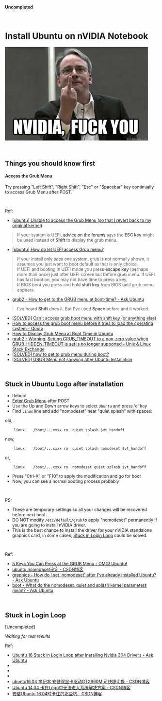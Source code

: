 **Uncompleted**

<br/>

# Install Ubuntu on nVIDIA Notebook

![](./NVIDIA-FUCK-YOU.jpg?raw=true)

<br/>

## Things you should know first

#### Access the Grub Menu

Try pressing "Left Shift", "Right Shift", "Esc" or "Spacebar" key continually to access Grub Menu after POST.

<br/>

Ref:

- [\[ubuntu\] Unable to access the Grub Menu (so that I revert back to my original kernel)](https://ubuntuforums.org/showthread.php?t=2361442#post_13645818)

> If your system is UEFI, [advice on the forums](https://ubuntuforums.org/showthread.php?t=2345616#post13579808) says the **ESC key** might be used instead of **Shift** to display the grub menu.

- [\[ubuntu\] How do let UEFI access Grub menu?](https://ubuntuforums.org/showthread.php?t=2345616#post13579808)

> If your install only sees one system, grub is not normally shown, it assumes you just want to boot default as that is only choice.    
> If UEFI and booting in UEFI mode you press **escape key** (perhaps more than once) just after UEFI screen but before grub menu. If UEFI has fast boot on, you may not have time to press a key.    
> If BIOS boot you press and hold **shift key** from BIOS until grub menu appears.

- [grub2 - How to get to the GRUB menu at boot-time? - Ask Ubuntu](https://askubuntu.com/questions/16042/how-to-get-to-the-grub-menu-at-boot-time#answer-16048)

> I've heard **Shift** does it. But I've used **Space** before and it worked.

- [\[SOLVED\] Can't access grub boot menu with shift key (or anything else)](https://ubuntuforums.org/showthread.php?t=1939408#post_11757915)
- [How to access the grub boot menu before it tries to load the operating system - Quora](https://www.quora.com/How-do-I-access-the-grub-boot-menu-before-it-tries-to-load-the-operating-system)
- [How to Display Grub Menu at Boot Time in Ubuntu](http://www.pontikis.net/tip/?id=36)
- [grub2 - Warning: Setting GRUB_TIMEOUT to a non-zero value when GRUB_HIDDEN_TIMEOUT is set is no longer supported - Unix &amp; Linux Stack Exchange](https://unix.stackexchange.com/questions/400803/warning-setting-grub-timeout-to-a-non-zero-value-when-grub-hidden-timeout-is-se)
- [\[SOLVED\] how to get to grub menu during boot?](https://ubuntuforums.org/showthread.php?t=1520821)
- [\[SOLVED\] GRUB Menu not showing after Ubuntu Installation](https://ubuntuforums.org/showthread.php?t=2380145)

<br/>

## Stuck in Ubuntu Logo after installation

- Reboot
- [Enter Grub Menu](#access-the-grub-menu) after POST
- Use the Up and Down arrow keys to select ```Ubuntu``` and press 'e' key
- Find ```linux``` line and add "nomodeset" near "quiet splash" with spaces:

old,
```
    linux    /boot/...xxxx ro  quiet splash $vt_handoff
```
new,
```
    linux    /boot/...xxxx ro  quiet splash nomodeset $vt_handoff
```
or,
```
    linux    /boot/...xxxx ro  nomodeset quiet splash $vt_handoff
```
- Press "Ctrl-X" or "F10" to apply the modification and go for boot
- Now, you can see a normal booting process probably

<br/>

PS:

- These are temporary settings so all your changes will be recovered before next boot.
- DO NOT modify ```/etc/default/grub``` to apply "nomodeset" permanently if you are going to install nVIDIA driver.
- This is the best chance to install the driver for your nVIDIA standalone graphics card, in some cases, [Stuck in Login Loop](#stuck-in-login-loop) could be solved.

<br/>

Ref:

- [5 Keys You Can Press at the GRUB Menu - OMG! Ubuntu!](https://www.omgubuntu.co.uk/2016/07/key-to-show-grub-menu-ubuntu)
- [ubuntu nomodeset设定 - CSDN博客](https://blog.csdn.net/CaptainHailong/article/details/79765579)
- [graphics - How do I set &#39;nomodeset&#39; after I&#39;ve already installed Ubuntu? - Ask Ubuntu](https://askubuntu.com/questions/38780/how-do-i-set-nomodeset-after-ive-already-installed-ubuntu)
- [boot - What do the nomodeset, quiet and splash kernel parameters mean? - Ask Ubuntu](https://askubuntu.com/questions/716957/what-do-the-nomodeset-quiet-and-splash-kernel-parameters-mean)

<br/>

## Stuck in Login Loop

[Uncompleted]

*Waiting for test results*

Ref:

- [Ubuntu 16 Stuck in Login Loop after Installing Nvidia 364 Drivers - Ask Ubuntu](https://askubuntu.com/questions/762831/ubuntu-16-stuck-in-login-loop-after-installing-nvidia-364-drivers)
- []()
- []()
- []()
- [ubuntu16.04 笔记本 安装双显卡驱动GTX960M  可快捷切换 - CSDN博客](https://blog.csdn.net/feishicheng/article/details/70662094)
- [Ubuntu 14.04 卡在Logo中无法进入系统解决方案 - CSDN博客](https://blog.csdn.net/github_33934628/article/details/52422855)
- [安装Ubuntu 16.04时卡住的那些坑 - CSDN博客](https://blog.csdn.net/Dod_Jdi/article/details/78635126)

<br/>
